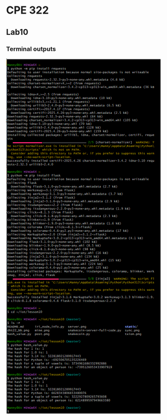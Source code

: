 # CPE 322
## Lab10
### Terminal outputs

![Image](https://github.com/Mannyv443/Design-6/blob/1905ded11d62e95926e253d599d8a37139ed8f32/Lab10/Lab10-1.png)
